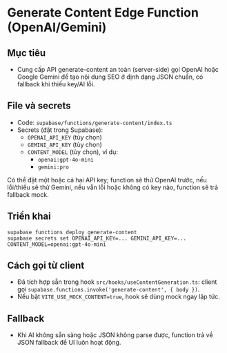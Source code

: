 # Generate Content Edge Function (OpenAI/Gemini)

## Mục tiêu
- Cung cấp API generate-content an toàn (server-side) gọi OpenAI hoặc Google Gemini để tạo nội dung SEO ở định dạng JSON chuẩn, có fallback khi thiếu key/AI lỗi.

## File và secrets
- Code: `supabase/functions/generate-content/index.ts`
- Secrets (đặt trong Supabase):
  - `OPENAI_API_KEY` (tùy chọn)
  - `GEMINI_API_KEY` (tùy chọn)
  - `CONTENT_MODEL` (tùy chọn), ví dụ:
    - `openai:gpt-4o-mini`
    - `gemini:pro`

Có thể đặt một hoặc cả hai API key; function sẽ thử OpenAI trước, nếu lỗi/thiếu sẽ thử Gemini, nếu vẫn lỗi hoặc không có key nào, function sẽ trả fallback mock.

## Triển khai
```
supabase functions deploy generate-content
supabase secrets set OPENAI_API_KEY=... GEMINI_API_KEY=... CONTENT_MODEL=openai:gpt-4o-mini
```

## Cách gọi từ client
- Đã tích hợp sẵn trong hook `src/hooks/useContentGeneration.ts`: client gọi `supabase.functions.invoke('generate-content', { body })`.
- Nếu bật `VITE_USE_MOCK_CONTENT=true`, hook sẽ dùng mock ngay lập tức.

## Fallback
- Khi AI không sẵn sàng hoặc JSON không parse được, function trả về JSON fallback để UI luôn hoạt động.
